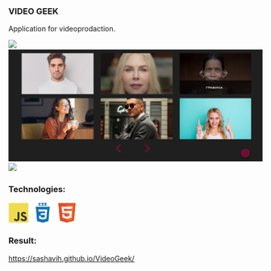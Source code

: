 ### VIDEO GEEK
Application for videoprodaction.

<img src="hhttps://github.com/Sashavih/VideoGeek/blob/main/assets/img/main/vg.png" width="800"/>

<img src="https://github.com/Sashavih/VideoGeek/blob/main/assets/img/main/vgvideo.png" width="800"/>

<img src="https://github.com/Sashavih/VideoGeek/blob/main/assets/img/main/vgmodal" width="800"/>


### Technologies:
<div>
  <img src="https://github.com/devicons/devicon/blob/master/icons/javascript/javascript-original.svg" title="JavaScript" alt="JavaScript" width="40" height="40"/>&nbsp;
  <img src="https://github.com/devicons/devicon/blob/master/icons/css3/css3-plain-wordmark.svg"  title="CSS3" alt="CSS" width="40" height="40"/>&nbsp;
  <img src="https://github.com/devicons/devicon/blob/master/icons/html5/html5-original.svg" title="HTML5" alt="HTML" width="40" height="40"/>&nbsp;
</div>

### Result:
https://sashavih.github.io/VideoGeek/
